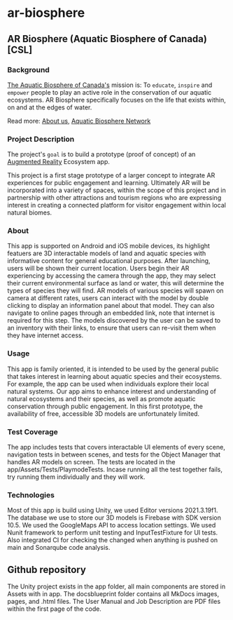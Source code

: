 # ar-biosphere
## AR Biosphere (Aquatic Biosphere of Canada) [CSL]

### Background
[The Aquatic Biosphere of Canada's](https://www.aquaticbiosphere.ca/) mission is: To `educate`, `inspire` and `empower` people to play an active role in the conservation of our aquatic ecosystems. AR Biosphere specifically focuses on the life that exists within, on and at the edges of water.

Read more: [About us](https://www.aquaticbiosphere.ca/opportunity), [Aquatic Biosphere Network](https://www.thepublicplace.online/en/channel/the-aquatic-biosphere.8447)

### Project Description
The project's `goal` is to build a prototype (proof of concept) of an [Augmented Reality](https://en.wikipedia.org/wiki/Augmented_reality) Ecosystem app.

This project is a first stage prototype of a larger concept to integrate AR experiences for public engagement and learning. Ultimately AR will be incorporated into a variety of spaces, within the scope of this project and in partnership with other attractions and tourism regions who are expressing interest in creating a connected platform for visitor engagement within local natural biomes.


### About
This app is supported on Android and iOS mobile devices, its highlight featuers are 3D interactable models of land and aquatic species with informative content for general educational purposes. After launching, users will be shown their current location. Users begin their AR experiencing by accessing the camera through the app, they may select their current environmental surface as land or water, this will determine the types of species they will find. AR models of various species will spawn on camera at different rates, users can interact with the model by double clicking to display an information panel about that model. They can also navigate to online pages through an embedded link, note that internet is required for this step. The models discovered by the user can be saved to an inventory with their links, to ensure that users can re-visit them when they have internet access. 


### Usage
This app is family oriented, it is intended to be used by the general public that takes interest in learning about aquatic species and their ecosystems. For example, the app can be used when individuals explore their local natural systems. Our app aims to enhance interest and understanding of natural ecosystems and their species, as well as promote aquatic conservation through public engagement. In this first prototype, the availability of free, accessible 3D models are unfortunately limited. 


### Test Coverage
The app includes tests that covers interactable UI elements of every scene, navigation tests in between scenes, and tests for the Object Manager that handles AR models on screen. The tests are located in the app/Assets/Tests/PlaymodeTests. Incase running all the test together fails, try running them individually and they will work.

### Technologies
Most of  this app is build using Unity, we used Editor versions 2021.3.19f1. The database we use to store our 3D models is Firebase with SDK version 10.5.  We used the GoogleMaps API to access location settings. We used Nunit framework to perform unit testing and InputTestFixture for UI tests. Also integrated CI for checking the changed when anything is pushed on main and Sonarqube code analysis.

## Github repository
The Unity project exists in the app folder, all main components are stored in Assets with in app. 
The docsblueprint folder contains all MkDocs images, pages, and .html files. 
The User Manual and Job Description are PDF files within the first page of the code. 


